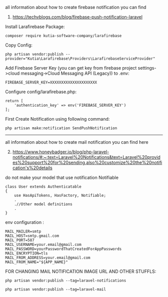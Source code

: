 all information about how to create firebase notification you can find

1. https://techvblogs.com/blog/firebase-push-notification-laravel

Install Larafirebase Package:

    composer require kutia-software-company/larafirebase

Copy Config:

    php artisan vendor:publish --provider="Kutia\Larafirebase\Providers\LarafirebaseServiceProvider"

Add Firebase Server Key (you can get key from firebase project settings->cloud messaging->Cloud Messaging API (Legacy)) to .env:

    FIREBASE_SERVER_KEY=XXXXXXXXXXXXXXXXXXXXX

Configure config/larafirebase.php:

    return [
        'authentication_key' => env('FIREBASE_SERVER_KEY')
    ];

First Create Notification using following command:

    php artisan make:notification SendPushNotification

_________________________________________________________________
all information about how to create mail notification you can find here

2. https://www.honeybadger.io/blog/php-laravel-notifications/#:~:text=Laravel%20Notifications&text=Laravel%20provides%20support%20for%20sending,also%20customize%20the%20notification's%20details

do not make your model that use notification Notifiable

    class User extends Authenticatable
    {
        use HasApiTokens, HasFactory, Notifiable;
        .
        .//Other model definitions
        .
    }

env configuration :

    MAIL_MAILER=smtp
    MAIL_HOST=smtp.gmail.com
    MAIL_PORT=587
    MAIL_USERNAME=your.email@gmail.com
    MAIL_PASSWORD=yourPasswordThatCreatedForAppPasswords
    MAIL_ENCRYPTION=tls
    MAIL_FROM_ADDRESS=your.email@gmail.com
    MAIL_FROM_NAME="${APP_NAME}"

FOR CHANGING MAIL NOTIFICATION IMAGE URL AND OTHER STUFFLS:

    php artisan vendor:publish --tag=laravel-notifications

    php artisan vendor:publish --tag=laravel-mail
